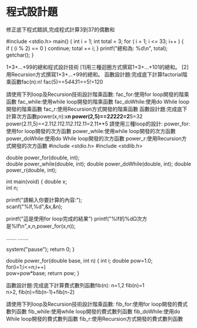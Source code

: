 # 程式設計題

修正底下程式錯誤,完成程式計算3到37的偶數和

#include <stdio.h>
main() 
{
    int i = 1;
    int total = 3;
    for ( i = 1; i <= 33; i++ )
    {  
       if ( (i % 2) == 0 ) continue;
       total += i;
    }
    printf("總和為: %d\n", total);
    getchar();
}

1+3+…+99的總和程式設計技術
[1]用三種迴圈方式撰寫1+3+…+101的總和。
[2]用Recursion方式撰寫1+3+…+99的總和。
函數設計題:完成底下計算factorial階乘函數fac(n):n!
fac(5)==5*4*4*3*1==5!=120

請使用下列loop及Recursion技術設計階乘函數:
fac_for:使用for loop開發的階乘函數
fac_while:使用while loop開發的階乘函數
fac_doWhile:使用do While loop開發的階乘函數
fac_r:使用Recursion方式開發的階乘函數
函數設計題:完成底下計算次方函數power(x,n):x**n
power(2,5)==2*2*2*2*2=2**5=32
power(2.11,5)==2.11*2.11*2.11*2.11*2.11=2.11**5
請使用三種loop的設計:
power_for:使用for loop開發的次方函數
power_while:使用while loop開發的次方函數
power_doWhile:使用do While loop開發的次方函數
power_r:使用Recursion方式開發的次方函數
#include <stdio.h>
#include <stdlib.h>

double power_for(double, int);	
double power_while(double, int);
double power_doWhile(double, int);
double power_r(double, int);

int main(void)
{
   double x;		
   int n;		

   printf("請輸入你要計算的內容:");	
   scanf("%lf,%d",&x,&n); 	

   printf("這是使用for loop完成的結果")
   printf("%lf的%dΩ次方是%lf\n",x,n,power_for(x,n)); 

.......
.......

   system("pause");
   return 0;
}

double power_for(double base, int n) 
{
   int i;
   double pow=1.0;
   for(i=1;i<=n;i++)		
      pow=pow*base;
   return pow;
}

函數設計題:完成底下計算費式數列函數fib(n):
n=1,2  fib(n)=1  
n>2,   fib(n)=fib(n-1)+fib(n-2)

請使用下列loop及Recursion技術設計階乘函數:
fib_for:使用for loop開發的費式數列函數
fib_while:使用while loop開發的費式數列函數
fib_doWhile:使用do While loop開發的費式數列函數
fib_r:使用Recursion方式開發的費式數列函數
